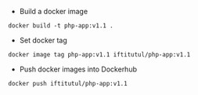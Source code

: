 - Build a docker image
 
`docker build -t php-app:v1.1 .`

- Set docker tag

`docker image tag php-app:v1.1 iftitutul/php-app:v1.1`

- Push docker images into Dockerhub

`docker push iftitutul/php-app:v1.1`